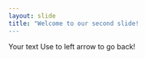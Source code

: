```yaml
---
layout: slide
title: "Welcome to our second slide!
---
```

Your text 
Use to left arrow to go back!
